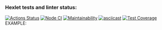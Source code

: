 ### Hexlet tests and linter status:
[![Actions Status](https://github.com/AndreyPiganov/frontend-project-46/workflows/hexlet-check/badge.svg)](https://github.com/AndreyPiganov/frontend-project-46/actions)
[![Node CI](https://github.com/AndreyPiganov/frontend-project-46/actions/workflows/node.js.yml/badge.svg)](https://github.com/AndreyPiganov/frontend-project-46/actions/workflows/node.js.yml)
[![Maintainability](https://api.codeclimate.com/v1/badges/bfda1e85b47fac859ced/maintainability)](https://codeclimate.com/github/AndreyPiganov/frontend-project-46/maintainability)
[![asciicast](https://asciinema.org/a/6IU05DXHuzJeeDAbW0Qv1MbCY.svg)](https://asciinema.org/a/6IU05DXHuzJeeDAbW0Qv1MbCY)
[![Test Coverage](https://api.codeclimate.com/v1/badges/bfda1e85b47fac859ced/test_coverage)](https://codeclimate.com/github/AndreyPiganov/frontend-project-46/test_coverage)
EXAMPLE:
